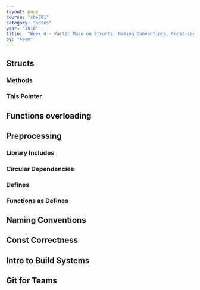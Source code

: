 ```yaml
---
layout: page
course: "sbe201"
category: "notes"
year: "2018"
title:  "Week 4 - Part2: More on Structs, Naming Conventions, Const-correctness, Build Systems, and Git for Teams"
by: "Asem"
---
```



## Structs

### Methods

### This Pointer

## Functions overloading

## Preprocessing

### Library Includes

### Circular Dependencies

### Defines

### Functions as Defines

## Naming Conventions

## Const Correctness

## Intro to Build Systems

## Git for Teams